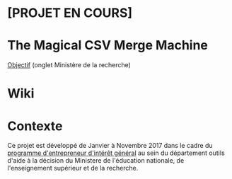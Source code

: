 # [PROJET EN COURS]

# The Magical CSV Merge Machine

[Objectif](http://www.gouvernement.fr/entrepreneur-interet-general) (onglet Ministère de la recherche)

# Wiki

# Contexte
Ce projet est développé de Janvier à Novembre 2017 dans le cadre du [programme d'entrepreneur d'intérêt général](https://www.etalab.gouv.fr/decouvrez-la-1e-promotion-des-entrepreneurs-dinteret-general) au sein du département outils d'aide à la décision du Ministere de l'éducation nationale, de l'enseignement supérieur et de la recherche.
